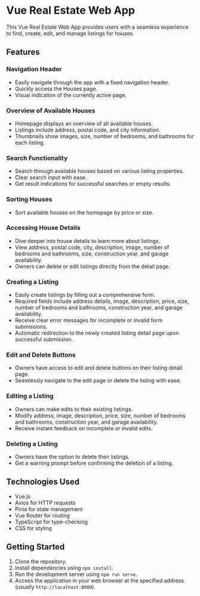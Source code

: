 # Vue Real Estate Web App

This Vue Real Estate Web App provides users with a seamless experience to find, create, edit, and manage listings for houses.

## Features

### Navigation Header
- Easily navigate through the app with a fixed navigation header.
- Quickly access the Houses page.
- Visual indication of the currently active page.

### Overview of Available Houses
- Homepage displays an overview of all available houses.
- Listings include address, postal code, and city information.
- Thumbnails show images, size, number of bedrooms, and bathrooms for each listing.

### Search Functionality
- Search through available houses based on various listing properties.
- Clear search input with ease.
- Get result indications for successful searches or empty results.

### Sorting Houses
- Sort available houses on the homepage by price or size.

### Accessing House Details
- Dive deeper into house details to learn more about listings.
- View address, postal code, city, description, image, number of bedrooms and bathrooms, size, construction year, and garage availability.
- Owners can delete or edit listings directly from the detail page.

### Creating a Listing
- Easily create listings by filling out a comprehensive form.
- Required fields include address details, image, description, price, size, number of bedrooms and bathrooms, construction year, and garage availability.
- Receive clear error messages for incomplete or invalid form submissions.
- Automatic redirection to the newly created listing detail page upon successful submission.

### Edit and Delete Buttons
- Owners have access to edit and delete buttons on their listing detail page.
- Seamlessly navigate to the edit page or delete the listing with ease.

### Editing a Listing
- Owners can make edits to their existing listings.
- Modify address, image, description, price, size, number of bedrooms and bathrooms, construction year, and garage availability.
- Receive instant feedback on incomplete or invalid edits.

### Deleting a Listing
- Owners have the option to delete their listings.
- Get a warning prompt before confirming the deletion of a listing.

## Technologies Used
- Vue.js
- Axios for HTTP requests
- Pinia for state management
- Vue Router for routing
- TypeScript for type-checking
- CSS for styling

## Getting Started
1. Clone the repository.
2. Install dependencies using `npm install`.
3. Run the development server using `npm run serve`.
4. Access the application in your web browser at the specified address (usually `http://localhost:8080`).
